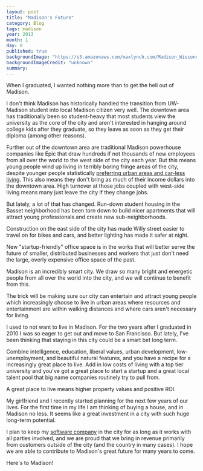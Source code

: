 ```yaml
---
layout: post
title: "Madison's Future"
category: Blog
tags: madison
year: 2013
month: 1
day: 8
published: true
backgroundImage: "https://s3.amazonaws.com/maxlynch.com/Madison_Wisconsin_skyline_night_0855_small.jpg"
backgroundImageCredit: "unknown"
summary: 
---
```


When I graduated, I wanted nothing more than to get the hell out of Madison.
 
I don't think Madison has historically handled the transition from UW-Madison student into local Madison citizen very well. The downtown area has traditionally been so student-heavy that most students view the university as the core of the city and aren't interested in hanging around college kids after they graduate, so they leave as soon as they get their diploma (among other reasons).

Further out of the downtown area are traditional Madison powerhouse companies like Epic that draw hundreds if not thousands of new employees from all over the world to the west side of the city each year. But this means young people wind up living in terribly boring fringe areas of the city, despite younger people statistically [preferring urban areas and car-less living](http://www.nytimes.com/2012/09/29/business/global/carmakers-try-to-figure-out-the-new-generation.html?pagewanted=all). This also means they don't bring as much of their income dollars into the downtown area. High turnover at those jobs coupled with west-side living means many just leave the city if they change jobs.

But lately, a lot of that has changed. Run-down student housing in the Basset neighborhood has been torn down to build nicer apartments that will attract young professionals and create new sub-neighborhoods.

Construction on the east side of the city has made Willy street easier to travel on for bikes and cars, and better lighting has made it safer at night. 

New "startup-friendly" office space is in the works that will better serve the future of smaller, distributed businesses and workers that just don't need the large, overly expensive office space of the past.

Madison is an incredibly smart city. We draw so many bright and energetic people from all over the world into the city, and we will continue to benefit from this.

The trick will be making sure our city can entertain and attract young people which increasingly choose to live in urban areas where resources and entertainment are within walking distances and where cars aren't necessary for living.

I used to not want to live in Madison. For the two years after I graduated in 2010 I was so eager to get out and move to San Francisco. But lately, I've been thinking that staying in this city could be a smart bet long term. 

Combine intelligence, education, liberal values, urban development, low-unemployment, and beautiful natural features, and you have a recipe for a increasingly great place to live. Add in low costs of living with a top tier university and you've got a great place to start a startup and a great local talent pool that big name companies routinely try to pull from.

A great place to live means higher property values and positive ROI.

My girlfriend and I recently started planning for the next few years of our lives. For the first time in my life I am thinking of buying a house, and in Madison no less. It seems like a great investment in a city with such huge long-term potential.

I plan to keep my [software company](http://drifty.co/) in the city for as long as it works with all parties involved, and we are proud that we bring in revenue primarily from customers outside of the city (and the country in many cases). I hope we are able to contribute to Madison's great future for many years to come.

Here's to Madison!
